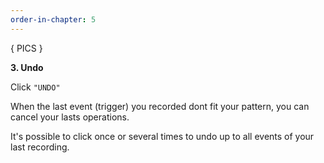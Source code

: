 ```yaml
---
order-in-chapter: 5
---
```


{ PICS }

**3. Undo**

Click `"UNDO"`

When the last event (trigger) you recorded dont fit your pattern, you can cancel your lasts operations.

It's possible to click once or several times to undo up to all events of your last recording.
